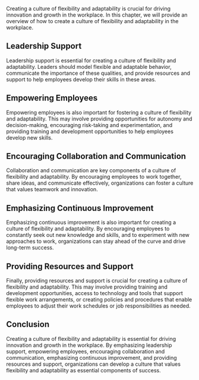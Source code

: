 
Creating a culture of flexibility and adaptability is crucial for driving innovation and growth in the workplace. In this chapter, we will provide an overview of how to create a culture of flexibility and adaptability in the workplace.

Leadership Support
------------------

Leadership support is essential for creating a culture of flexibility and adaptability. Leaders should model flexible and adaptable behavior, communicate the importance of these qualities, and provide resources and support to help employees develop their skills in these areas.

Empowering Employees
--------------------

Empowering employees is also important for fostering a culture of flexibility and adaptability. This may involve providing opportunities for autonomy and decision-making, encouraging risk-taking and experimentation, and providing training and development opportunities to help employees develop new skills.

Encouraging Collaboration and Communication
-------------------------------------------

Collaboration and communication are key components of a culture of flexibility and adaptability. By encouraging employees to work together, share ideas, and communicate effectively, organizations can foster a culture that values teamwork and innovation.

Emphasizing Continuous Improvement
----------------------------------

Emphasizing continuous improvement is also important for creating a culture of flexibility and adaptability. By encouraging employees to constantly seek out new knowledge and skills, and to experiment with new approaches to work, organizations can stay ahead of the curve and drive long-term success.

Providing Resources and Support
-------------------------------

Finally, providing resources and support is crucial for creating a culture of flexibility and adaptability. This may involve providing training and development opportunities, access to technology and tools that support flexible work arrangements, or creating policies and procedures that enable employees to adjust their work schedules or job responsibilities as needed.

Conclusion
----------

Creating a culture of flexibility and adaptability is essential for driving innovation and growth in the workplace. By emphasizing leadership support, empowering employees, encouraging collaboration and communication, emphasizing continuous improvement, and providing resources and support, organizations can develop a culture that values flexibility and adaptability as essential components of success.
